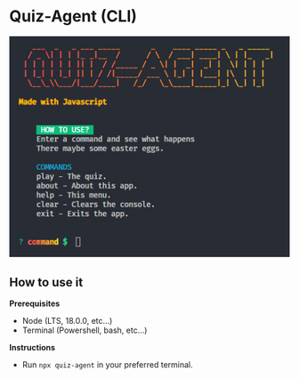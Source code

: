<h1 align="left">
    Quiz-Agent (CLI)
</h1>

![Demo](./assets/demo.png)
## How to use it
**Prerequisites** 
- Node (LTS, 18.0.0, etc...)
- Terminal (Powershell, bash, etc...)

**Instructions**
- Run `npx quiz-agent` in your preferred terminal.
